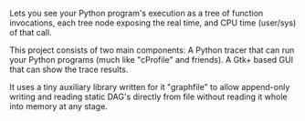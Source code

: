 Lets you see your Python program's execution as a tree of function invocations, each tree node exposing the real time, and CPU time (user/sys) of that call.

This project consists of two main components:
A Python tracer that can run your Python programs (much like "cProfile" and friends).
A Gtk+ based GUI that can show the trace results.

It uses a tiny auxiliary library written for it "graphfile" to allow append-only writing and reading static DAG's directly from file without reading it whole into memory at any stage.